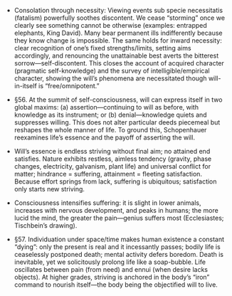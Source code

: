 - Consolation through necessity: Viewing events sub specie necessitatis (fatalism) powerfully soothes discontent. We cease “storming” once we clearly see something cannot be otherwise (examples: entrapped elephants, King David). Many bear permanent ills indifferently because they know change is impossible. The same holds for inward necessity: clear recognition of one’s fixed strengths/limits, setting aims accordingly, and renouncing the unattainable best averts the bitterest sorrow—self-discontent. This closes the account of acquired character (pragmatic self-knowledge) and the survey of intelligible/empirical character, showing the will’s phenomena are necessitated though will-in-itself is “free/omnipotent.”

- §56. At the summit of self-consciousness, will can express itself in two global maxims: (a) assertion—continuing to will as before, with knowledge as its instrument; or (b) denial—knowledge quiets and suppresses willing. This does not alter particular deeds piecemeal but reshapes the whole manner of life. To ground this, Schopenhauer reexamines life’s essence and the payoff of asserting the will.

- Will’s essence is endless striving without final aim; no attained end satisfies. Nature exhibits restless, aimless tendency (gravity, phase changes, electricity, galvanism, plant life) and universal conflict for matter; hindrance = suffering, attainment = fleeting satisfaction. Because effort springs from lack, suffering is ubiquitous; satisfaction only starts new striving.

- Consciousness intensifies suffering: it is slight in lower animals, increases with nervous development, and peaks in humans; the more lucid the mind, the greater the pain—genius suffers most (Ecclesiastes; Tischbein’s drawing).

- §57. Individuation under space/time makes human existence a constant “dying”: only the present is real and it incessantly passes; bodily life is ceaselessly postponed death; mental activity defers boredom. Death is inevitable, yet we solicitously prolong life like a soap-bubble. Life oscillates between pain (from need) and ennui (when desire lacks objects). At higher grades, striving is anchored in the body’s “iron” command to nourish itself—the body being the objectified will to live.